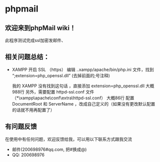 # phpmail
## 欢迎来到phpMail wiki！
此程序测试完成ssl加密发邮件、

## 相关问题总结：

*  XAMPP 开启 SSL （https）
编辑 ..xampp/apache/bin/php.ini 文件，找到 “;extension=php_openssl.dll” (去掉前面的;号注释)

   我的 XAMPP 没有找到这句话 ，直接添加 extension=php_openssl.dll  大概988行
另外，需要配置 httpd-ssl.conf 文件（*\xampp\apache\conf\extra\httpd-ssl.conf）
大概86行 配置 DocumentRoot 和 ServerName ，改成自己定义的（如果没有更改默认配置的话就不用再配置了）

## 有问题反馈
在使用中有任何问题，欢迎反馈给我，可以用以下联系方式跟我交流

* 邮件(200698976#qq.com, 把#换成@)
* QQ: 200698976
